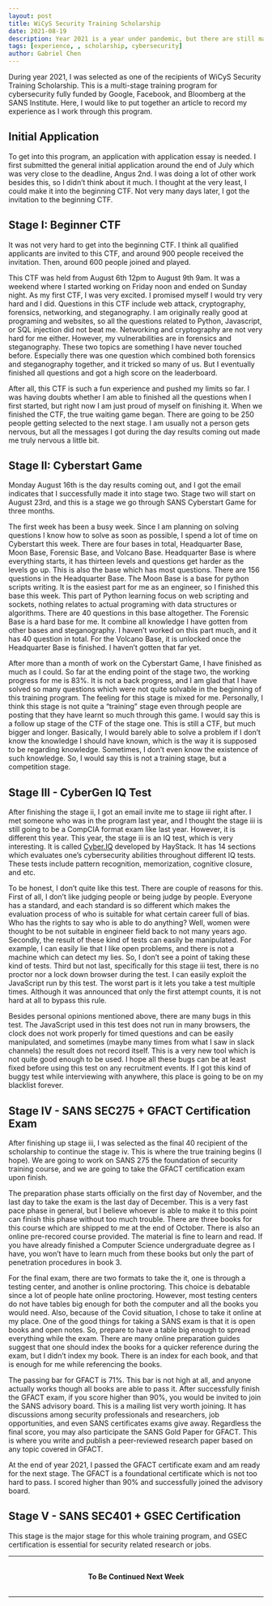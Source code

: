 ```yaml
---
layout: post
title: WiCyS Security Training Scholarship
date: 2021-08-19
description: Year 2021 is a year under pandemic, but there are still many good things happening around me. This year, I received a cybersecurity scholarship from WiCyS, and I would like to talk about my experience as this program goes.
tags: [experience, , scholarship, cybersecurity]
author: Gabriel Chen
---
```


During year 2021, I was selected as one of the recipients of WiCyS Security Training Scholarship. This is a multi-stage training program for cybersecurity fully funded by Google, Facebook, and Bloomberg at the SANS Institute. Here, I would like to put together an article to record my experience as I work through this program.

## Initial Application
To get into this program, an application with application essay is needed. I first submitted the general initial application around the end of July which was very close to the deadline, Angus 2nd. I was doing a lot of other work besides this, so I didn’t think about it much. I thought at the very least, I could make it into the beginning CTF. Not very many days later, I got the invitation to the beginning CTF.

## Stage I: Beginner CTF
It was not very hard to get into the beginning CTF. I think all qualified applicants are invited to this CTF, and around 900 people received the invitation. Then, around 600 people joined and played.

This CTF was held from August 6th 12pm to August 9th 9am. It was a weekend where I started working on Friday noon and ended on Sunday night. As my first CTF, I was very excited. I promised myself I would try very hard and I did. Questions in this CTF include web attack, cryptography, forensics, networking, and steganography. I am originally really good at programing and websites, so all the questions related to Python, Javascript, or SQL injection did not beat me. Networking and cryptography are not very hard for me either. However, my vulnerabilities are in forensics and steganography. These two topics are something I have never touched before. Especially there was one question which combined both forensics and steganography together, and it tricked so many of us. But I eventually finished all questions and got a high score on the leaderboard.

After all, this CTF is such a fun experience and pushed my limits so far. I was having doubts whether I am able to finished all the questions when I first started, but right now I am just proud of myself on finishing it. When we finished the CTF, the true waiting game began. There are going to be 250 people getting selected to the next stage. I am usually not a person gets nervous, but all the messages I got during the day results coming out made me truly nervous a little bit.

## Stage II: Cyberstart Game
Monday August 16th is the day results coming out, and I got the email indicates that I successfully made it into stage two. Stage two will start on August 23rd, and this is a stage we go through SANS Cyberstart Game for three months.

The first week has been a busy week. Since I am planning on solving questions I know how to solve as soon as possible, I spend a lot of time on Cyberstart this week. There are four bases in total, Headquarter Base, Moon Base, Forensic Base, and Volcano Base. Headquarter Base is where everything starts, it has thirteen levels and questions get harder as the levels go up. This is also the base which has most questions. There are 156 questions in the Headquarter Base. The Moon Base is a base for python scripts writing. It is the easiest part for me as an engineer, so I finished this base this week. This part of Python learning focus on web scripting and sockets, nothing relates to actual programing with data structures or algorithms. There are 40 questions in this base altogether. The Forensic Base is a hard base for me. It combine all knowledge I have gotten from other bases and steganography. I haven’t worked on this part much, and it has 40 question in total. For the Volcano Base, it is unlocked once the Headquarter Base is finished. I haven’t gotten that far yet.

After more than a month of work on the Cyberstart Game, I have finished as much as I could. So far at the ending point of the stage two, the working progress for me is 83%. It is not a back progress, and I am glad that I have solved so many questions which were not quite solvable in the beginning of this training program. The feeling for this stage is mixed for me. Personally, I think this stage is not quite a “training” stage even through people are posting that they have learnt so much through this game. I would say this is a follow up stage of the CTF of the stage one. This is still a CTF, but much bigger and longer. Basically, I would barely able to solve a problem if I don’t know the knowledge I should have known, which is the way it is supposed to be regarding knowledge. Sometimes, I don’t even know the existence of such knowledge. So, I would say this is not a training stage, but a competition stage.

## Stage III - CyberGen IQ Test

After finishing the stage ii, I got an email invite me to stage iii right after. I met someone who was in the program last year, and I thought the stage iii is still going to be a CompCIA format exam like last year. However, it is different this year. This year, the stage iii is an IQ test, which is very interesting. It is called [Cyber.IQ](http://cyber.iq/) developed by HayStack. It has 14 sections which evaluates one’s cybersecurity abilities throughout different IQ tests. These tests include pattern recognition, memorization, cognitive closure, and etc.

To be honest, I don’t quite like this test. There are couple of reasons for this. First of all, I don’t like judging people or being judge by people. Everyone has a standard, and each standard is so different which makes the evaluation process of who is suitable for what certain career full of bias. Who has the rights to say who is able to do anything? Well, women were thought to be not suitable in engineer field back to not many years ago. Secondly, the result of these kind of tests can easily be manipulated. For example, I can easily lie that I like open problems, and there is not a machine which can detect my lies. So, I don’t see a point of taking these kind of tests. Third but not last, specifically for this stage iii test, there is no proctor nor a lock down browser during the test. I can easily exploit the JavaScript run by this test. The worst part is it lets you take a test multiple times. Although it was announced that only the first attempt counts, it is not hard at all to bypass this rule.

Besides personal opinions mentioned above, there are many bugs in this test. The JavaScript used in this test does not run in many browsers, the clock does not work properly for timed questions and can be easily manipulated, and sometimes (maybe many times from what I saw in slack channels) the result does not record itself. This is a very new tool which is not quite good enough to be used. I hope all these bugs can be at least fixed before using this test on any recruitment events. If I got this kind of buggy test while interviewing with anywhere, this place is going to be on my blacklist forever.

## Stage IV - SANS SEC275 + GFACT Certification Exam

After finishing up stage iii, I was selected as the final 40 recipient of the scholarship to continue the stage iv. This is where the true training begins (I hope). We are going to work on SANS 275 the foundation of security training course, and we are going to take the GFACT certification exam upon finish.

The preparation phase starts officially on the first day of November, and the last day to take the exam is the last day of December. This is a very fast pace phase in general, but I believe whoever is able to make it to this point can finish this phase without too much trouble. There are three books for this course which are shipped to me at the end of October. There is also an online pre-recored course provided. The material is fine to learn and read. If you have already finished a Computer Science undergraduate degree as I have, you won’t have to learn much from these books but only the part of penetration procedures in book 3.

For the final exam, there are two formats to take the it, one is through a testing center, and another is online proctoring. This choice is debatable since a lot of people hate online proctoring. However, most testing centers do not have tables big enough for both the computer and all the books you would need. Also, because of the Covid situation, I chose to take it online at my place. One of the good things for taking a SANS exam is that it is open books and open notes. So, prepare to have a table big enough to spread everything while the exam. There are many online preparation guides suggest that one should index the books for a quicker reference during the exam, but I didn’t index my book. There is an index for each book, and that is enough for me while referencing the books.

The passing bar for GFACT is 71%. This bar is not high at all, and anyone actually works though all books are able to pass it. After successfully finish the GFACT exam, if you score higher than 90%, you would be invited to join the SANS advisory board. This is a mailing list very worth joining. It has discussions among security professionals and researchers, job opportunities, and even SANS certificates exams give away. Regardless the final score, you may also participate the SANS Gold Paper for GFACT. This is where you write and publish a peer-reviewed research paper based on any topic covered in GFACT.

At the end of year 2021, I passed the GFACT certificate exam and am ready for the next stage. The GFACT is a foundational certificate which is not too hard to pass. I scored higher than 90% and successfully joined the advisory board.

## Stage V - SANS SEC401 + GSEC Certification

This stage is the major stage for this whole training program, and GSEC certification is essential for security related research or jobs. 

---
<br>
<center>
<b>To Be Continued Next Week</b>
</center>
<br>

---










